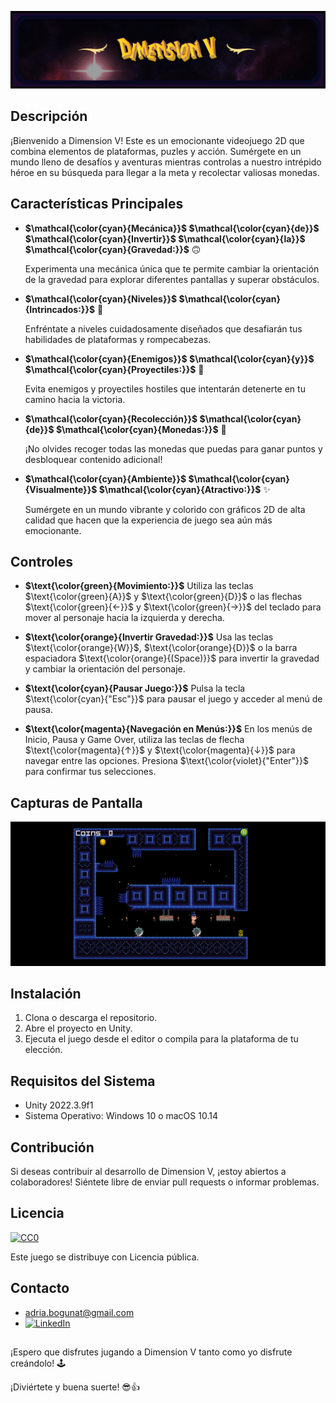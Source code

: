 ![Captura de Pantalla 1](/screenshots/screenshot4.png)

## Descripción

¡Bienvenido a Dimension V! Este es un emocionante videojuego 2D que combina elementos de plataformas, puzles y acción. Sumérgete en un mundo lleno de desafíos y aventuras mientras controlas a nuestro intrépido héroe en su búsqueda para llegar a la meta y recolectar valiosas monedas.


## Características Principales

- **$\mathcal{\color{cyan}{Mecánica}}$ $\mathcal{\color{cyan}{de}}$ $\mathcal{\color{cyan}{Invertir}}$ $\mathcal{\color{cyan}{la}}$ $\mathcal{\color{cyan}{Gravedad:}}$** 🙃

  Experimenta una mecánica única que te permite cambiar la orientación de la gravedad para explorar diferentes pantallas y superar obstáculos.

- **$\mathcal{\color{cyan}{Niveles}}$ $\mathcal{\color{cyan}{Intrincados:}}$** 🧩 

    Enfréntate a niveles cuidadosamente diseñados que desafiarán tus habilidades de plataformas y rompecabezas.

- **$\mathcal{\color{cyan}{Enemigos}}$ $\mathcal{\color{cyan}{y}}$ $\mathcal{\color{cyan}{Proyectiles:}}$** 👾 

    Evita enemigos y proyectiles hostiles que intentarán detenerte en tu camino hacia la victoria.

- **$\mathcal{\color{cyan}{Recolección}}$ $\mathcal{\color{cyan}{de}}$ $\mathcal{\color{cyan}{Monedas:}}$** 📀 

    ¡No olvides recoger todas las monedas que puedas para ganar puntos y desbloquear contenido adicional!

- **$\mathcal{\color{cyan}{Ambiente}}$ $\mathcal{\color{cyan}{Visualmente}}$ $\mathcal{\color{cyan}{Atractivo:}}$** ✨ 

    Sumérgete en un mundo vibrante y colorido con gráficos 2D de alta calidad que hacen que la experiencia de juego sea aún más emocionante.


## Controles

- **$\text{\color{green}{Movimiento:}}$** Utiliza las teclas $\text{\color{green}{A}}$ y $\text{\color{green}{D}}$ o las flechas $\text{\color{green}{←}}$ y $\text{\color{green}{→}}$ del teclado para mover al personaje hacia la izquierda y derecha.

- **$\text{\color{orange}{Invertir Gravedad:}}$** Usa las teclas $\text{\color{orange}{W}}$, $\text{\color{orange}{D}}$ o la barra espaciadora $\text{\color{orange}{(Space)}}$ para invertir la gravedad y cambiar la orientación del personaje.

- **$\text{\color{cyan}{Pausar Juego:}}$** Pulsa la tecla $\text{\color{cyan}{"Esc"}}$ para pausar el juego y acceder al menú de pausa.

- **$\text{\color{magenta}{Navegación en Menús:}}$** En los menús de Inicio, Pausa y Game Over, utiliza las teclas de flecha $\text{\color{magenta}{↑}}$ y $\text{\color{magenta}{↓}}$ para navegar entre las opciones. Presiona $\text{\color{violet}{"Enter"}}$ para confirmar tus selecciones.

## Capturas de Pantalla

![Captura de Pantalla 2](/screenshots/screenshot1.png)

## Instalación

1. Clona o descarga el repositorio.
2. Abre el proyecto en Unity.
3. Ejecuta el juego desde el editor o compila para la plataforma de tu elección.

## Requisitos del Sistema

- Unity 2022.3.9f1
- Sistema Operativo: Windows 10 o macOS 10.14

## Contribución

Si deseas contribuir al desarrollo de Dimension V, ¡estoy abiertos a colaboradores! Siéntete libre de enviar pull requests o informar problemas.

## Licencia

[![CC0](https://licensebuttons.net/p/zero/1.0/88x31.png)](https://creativecommons.org/publicdomain/zero/1.0/)  

Este juego se distribuye con Licencia pública.

## Contacto

- adria.bogunat@gmail.com
- [![LinkedIn](https://img.shields.io/badge/linkedin-%230077B5.svg?style=normal&logo=linkedin&logoColor=white)](https://www.linkedin.com/in/adriaboguna/)

##
¡Espero que disfrutes jugando a Dimension V tanto como yo disfrute creándolo! 🕹 

¡Diviértete y buena suerte! 😎👍


